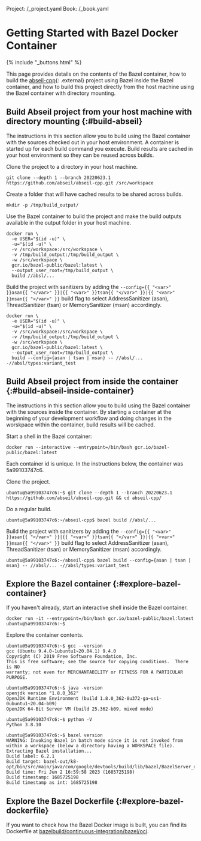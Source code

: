 Project: /_project.yaml
Book: /_book.yaml

# Getting Started with Bazel Docker Container

{% include "_buttons.html" %}

This page provides details on the contents of the Bazel container, how to build
the [abseil-cpp](https://github.com/abseil/abseil-cpp){: .external} project using Bazel
inside the Bazel container, and how to build this project directly
from the host machine using the Bazel container with directory mounting.

## Build Abseil project from your host machine with directory mounting {:#build-abseil}

The instructions in this section allow you to build using the Bazel container
with the sources checked out in your host environment. A container is started up
for each build command you execute. Build results are cached in your host
environment so they can be reused across builds.

Clone the project to a directory in your host machine.

```posix-terminal
git clone --depth 1 --branch 20220623.1 https://github.com/abseil/abseil-cpp.git /src/workspace
```

Create a folder that will have cached results to be shared across builds.

```posix-terminal
mkdir -p /tmp/build_output/
```

Use the Bazel container to build the project and make the build
outputs available in the output folder in your host machine.

```posix-terminal
docker run \
  -e USER="$(id -u)" \
  -u="$(id -u)" \
  -v /src/workspace:/src/workspace \
  -v /tmp/build_output:/tmp/build_output \
  -w /src/workspace \
  gcr.io/bazel-public/bazel:latest \
  --output_user_root=/tmp/build_output \
  build //absl/...
```

Build the project with sanitizers by adding the `--config={{ "<var>" }}asan{{ "</var>" }}|{{ "<var>" }}tsan{{ "</var>" }}|{{ "<var>" }}msan{{ "</var>" }}` build
flag to select AddressSanitizer (asan), ThreadSanitizer (tsan) or
MemorySanitizer (msan) accordingly.

```posix-terminal
docker run \
  -e USER="$(id -u)" \
  -u="$(id -u)" \
  -v /src/workspace:/src/workspace \
  -v /tmp/build_output:/tmp/build_output \
  -w /src/workspace \
  gcr.io/bazel-public/bazel:latest \
  --output_user_root=/tmp/build_output \
  build --config={asan | tsan | msan} -- //absl/... -//absl/types:variant_test
```

## Build Abseil project from inside the container {:#build-abseil-inside-container}

The instructions in this section allow you to build using the Bazel container
with the sources inside the container. By starting a container at the beginning
of your development workflow and doing changes in the worskpace within the
container, build results will be cached.

Start a shell in the Bazel container:

```posix-terminal
docker run --interactive --entrypoint=/bin/bash gcr.io/bazel-public/bazel:latest
```

Each container id is unique. In the instructions below, the container was 5a99103747c6.

Clone the project.

```posix-terminal
ubuntu@5a99103747c6:~$ git clone --depth 1 --branch 20220623.1 https://github.com/abseil/abseil-cpp.git && cd abseil-cpp/
```

Do a regular build.

```posix-terminal
ubuntu@5a99103747c6:~/abseil-cpp$ bazel build //absl/...
```

Build the project with sanitizers by adding the `--config={{ "<var>" }}asan{{ "</var>" }}|{{ "<var>" }}tsan{{ "</var>" }}|{{ "<var>" }}msan{{ "</var>" }}`
build flag to select AddressSanitizer (asan), ThreadSanitizer (tsan) or
MemorySanitizer (msan) accordingly.

```posix-terminal
ubuntu@5a99103747c6:~/abseil-cpp$ bazel build --config={asan | tsan | msan} -- //absl/... -//absl/types:variant_test
```

## Explore the Bazel container {:#explore-bazel-container}

If you haven't already, start an interactive shell inside the Bazel container.

```posix-terminal
docker run -it --entrypoint=/bin/bash gcr.io/bazel-public/bazel:latest
ubuntu@5a99103747c6:~$
```

Explore the container contents.

```posix-terminal
ubuntu@5a99103747c6:~$ gcc --version
gcc (Ubuntu 9.4.0-1ubuntu1~20.04.1) 9.4.0
Copyright (C) 2019 Free Software Foundation, Inc.
This is free software; see the source for copying conditions.  There is NO
warranty; not even for MERCHANTABILITY or FITNESS FOR A PARTICULAR PURPOSE.

ubuntu@5a99103747c6:~$ java -version
openjdk version "1.8.0_362"
OpenJDK Runtime Environment (build 1.8.0_362-8u372-ga~us1-0ubuntu1~20.04-b09)
OpenJDK 64-Bit Server VM (build 25.362-b09, mixed mode)

ubuntu@5a99103747c6:~$ python -V
Python 3.8.10

ubuntu@5a99103747c6:~$ bazel version
WARNING: Invoking Bazel in batch mode since it is not invoked from within a workspace (below a directory having a WORKSPACE file).
Extracting Bazel installation...
Build label: 6.2.1
Build target: bazel-out/k8-opt/bin/src/main/java/com/google/devtools/build/lib/bazel/BazelServer_deploy.jar
Build time: Fri Jun 2 16:59:58 2023 (1685725198)
Build timestamp: 1685725198
Build timestamp as int: 1685725198
```

## Explore the Bazel Dockerfile {:#explore-bazel-dockerfile}

If you want to check how the Bazel Docker image is built, you can find its Dockerfile at [bazelbuild/continuous-integration/bazel/oci](https://github.com/bazelbuild/continuous-integration/tree/master/bazel/oci).
